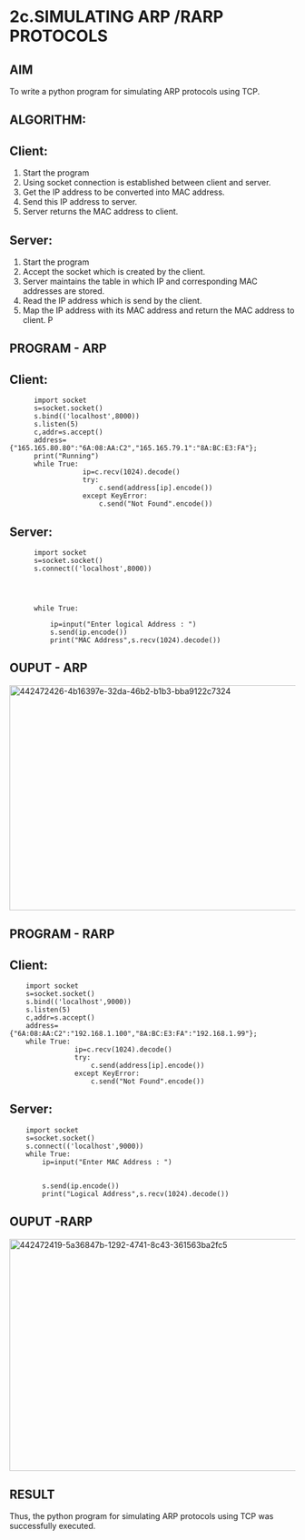 # 2c.SIMULATING ARP /RARP PROTOCOLS
## AIM
To write a python program for simulating ARP protocols using TCP.
## ALGORITHM:
## Client:
1. Start the program
2. Using socket connection is established between client and server.
3. Get the IP address to be converted into MAC address.
4. Send this IP address to server.
5. Server returns the MAC address to client.
## Server:
1. Start the program
2. Accept the socket which is created by the client.
3. Server maintains the table in which IP and corresponding MAC addresses are
stored.
4. Read the IP address which is send by the client.
5. Map the IP address with its MAC address and return the MAC address to client.
P
## PROGRAM - ARP
## Client:
```
      import socket 
      s=socket.socket() 
      s.bind(('localhost',8000)) 
      s.listen(5) 
      c,addr=s.accept() 
      address={"165.165.80.80":"6A:08:AA:C2","165.165.79.1":"8A:BC:E3:FA"};
      print("Running")
      while True: 
                  ip=c.recv(1024).decode() 
                  try: 
                      c.send(address[ip].encode()) 
                  except KeyError: 
                      c.send("Not Found".encode())
```
## Server:
```
      import socket 
      s=socket.socket() 
      s.connect(('localhost',8000)) 
      
      
      
      
      while True: 
        
          ip=input("Enter logical Address : ") 
          s.send(ip.encode()) 
          print("MAC Address",s.recv(1024).decode())
```

## OUPUT - ARP

<img width="847" height="396" alt="442472426-4b16397e-32da-46b2-b1b3-bba9122c7324" src="https://github.com/user-attachments/assets/6d417e30-cc80-4155-976b-7d0a832cf492" />



## PROGRAM - RARP
## Client:
```
    import socket 
    s=socket.socket() 
    s.bind(('localhost',9000)) 
    s.listen(5) 
    c,addr=s.accept() 
    address={"6A:08:AA:C2":"192.168.1.100","8A:BC:E3:FA":"192.168.1.99"}; 
    while True: 
                ip=c.recv(1024).decode() 
                try: 
                    c.send(address[ip].encode()) 
                except KeyError: 
                    c.send("Not Found".encode())
```
## Server:
```
    import socket 
    s=socket.socket() 
    s.connect(('localhost',9000)) 
    while True: 
        ip=input("Enter MAC Address : ") 
     
    
        s.send(ip.encode()) 
        print("Logical Address",s.recv(1024).decode())
```
## OUPUT -RARP

<img width="837" height="408" alt="442472419-5a36847b-1292-4741-8c43-361563ba2fc5" src="https://github.com/user-attachments/assets/9f7e8522-3df1-413c-be3d-3cfbf3612a25" />

## RESULT
Thus, the python program for simulating ARP protocols using TCP was successfully 
executed.
